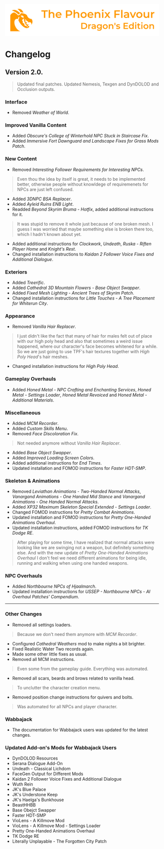 ![image](images/Banner.png)

# Changelog

## Version 2.0.

> Updated final patches. Updated Nemesis, Texgen and DynDOLOD and Occlusion outputs.

### Interface

* Removed _Weather of World_.

### Improved Vanilla Content

* Added _Obscure's College of Winterhold NPC Stuck in Staircase Fix_.
* Added _Immersive Fort Dawnguard and Landscape Fixes for Grass Mods Patch_.

### New Content

* Removed _Interesting Follower Requirements for Interesting NPCs_.
> Even thou the idea by itself is great, it needs to be implemented better, otherwise people without knowldege of requiremenets for NPCs are just left confused.
* Added _3DNPC BSA Replacer_.
* Added _Ayleid Ruins ENB Light_.
* Readded _Beyond Skyrim Bruma - Hotfix_, added additional instructions for it.
> It was stupid to remove it whole just because of one broken mesh. I guess I was worried that maybe something else is broken there too, which I hadn't known about yet.
* Added additional instructions for _Clockwork_, _Undeath_, _Ruska - Riften Player Home_ and _Knight's Rest_.
* Changed installation instructions to _Kaidan 2 Follower Voice Fixes and Additional Dialogue_.

### Exteriors

* Added _Treerific_.
* Added _Cathedral 3D Mountain Flowers - Base Object Swapper_.
* Added _Fixed Mesh Lighting - Ancient Trees of Skyrim Patch_.
* Changed installation instructions for _Little Touches - A Tree Placement for Whiterun City_.

### Appearance

* Removed _Vanilla Hair Replacer_.
> I just didn't like the fact that many of hair for males felt out of place with our high poly head and also that sometimes a weird issue happened, 
where our character's face becomes whitened for a while. So we are just going to use TPF's hair textures together with _High Poly Head_'s hair meshes.
* Changed installation instructions for _High Poly Head_.

### Gameplay Overhauls

* Added _Honed Metal - NPC Crafting and Enchanting Services_, _Honed Metal - Settings Loader_, _Honed Metal Revoiced_ and _Honed Metal - Additional Materials_.

### Miscellaneous

* Added _MCM Recorder_.
* Added _Custom Skills Menu_.
* Removed _Face Discoloration Fix_.
> Not needed anymore without _Vanilla Hair Replacer_.
* Added _Base Object Swapper_.
* Added _Improved Loading Screen Colors_.
* Added additional instructions for _End Times_.
* Updated installation and FOMOD instructions for _Faster HDT-SMP_.

### Skeleton & Animations

* Removed _Leviathan Animations - Two-Handed Normal Attacks_, _Vanargand Animations - One Handed Mid Stance_ and _Vanargand Animations - One Handed Normal Attacks_.
* Added _XP32 Maximum Skeleton Special Extended - Settings Loader_.
* Changed FOMOD instructions for _Pretty Combat Animations_.
* Updated installation and FOMOD instructions for _Pretty One-Handed Animations Overhaul_.
* Updated installation instructions, added FOMOD instructions for _TK Dodge RE_.
> After playing for some time, I have realized that normal attacks were looking like we are swinging not a weapon, but definitely something else. And with the new update of _Pretty One-Handed Animations Overhaul_ I don't feel we need different animations for being idle, running and walking when using one handed weapons.

### NPC Overhauls

* Added _Northbourne NPCs of Hjaalmarch_.
* Updated installation instructions for _USSEP - Northbourne NPCs - AI Overhaul Patches' Compendium_.

---

### Other Changes

* Removed all settings loaders.
> Because we don't need them anymore with _MCM Recorder_.
* Configured _Cathedral Weathers_ mod to make nights a bit brighter.
* Fixed Realistic Water Two records again.
* Made some other little fixes as usual.
* Removed all MCM instructions.
> Even some from the gameplay guide. Everything was automated.
* Removed all scars, beards and brows related to vanilla head.
> To unclutter the character creation menu.
* Removed position change instructions for quivers and bolts.
> Was automated for all NPCs and player character.

### Wabbajack

* The documentation for Wabbajack users was updated for the latest changes.

### Updated Add-on's Mods for Wabbajack Users

* DynDOLOD Resources
* Serana Dialogue Add-On
* Undeath - Classical Lichdom
* FaceGen Output for Different Mods
* Kaidan 2 Follower Voice Fixes and Additional Dialogue
* Wuth Rein
* JK's Blue Palace
* JK's Understone Keep
* JK's Haelga's Bunkhouse
* BeastHHBB
* Base Obejct Swapper
* Faster HDT-SMP
* VioLens - A Killmove Mod
* VioLens - A Killmove Mod - Settings Loader
* Pretty One-Handed Animations Overhaul
* TK Dodge RE
* Literally Unplayable - The Forgotten City Patch
